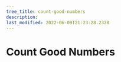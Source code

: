 ```yaml
---
tree_title: count-good-numbers
description: 
last_modified: 2022-06-09T21:23:28.2328
---
```


# Count Good Numbers
